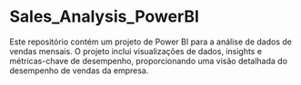 # Sales_Analysis_PowerBI
Este repositório contém um projeto de Power BI para a análise de dados de vendas mensais. O projeto inclui visualizações de dados, insights e métricas-chave de desempenho, proporcionando uma visão detalhada do desempenho de vendas da empresa.
